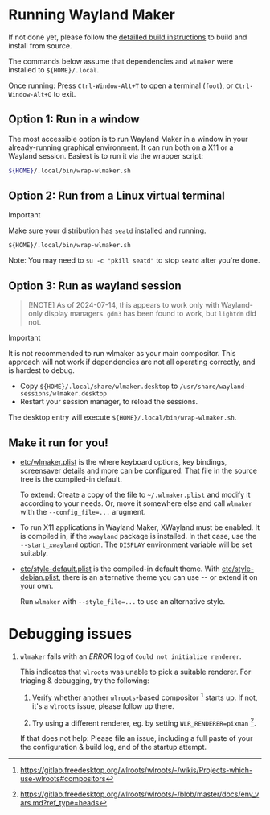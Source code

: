 # Running Wayland Maker

If not done yet, please follow the [detailled build instructions](BUILD.md) to
build and install from source.

The commands below assume that dependencies and `wlmaker` were installed to
`${HOME}/.local`.

Once running: Press `Ctrl-Window-Alt+T` to open a terminal (`foot`), or
`Ctrl-Window-Alt+Q` to exit.

## Option 1: Run in a window

The most accessible option is to run Wayland Maker in a window in your
already-running graphical environment. It can run both on a X11 or a Wayland
session. Easiest is to run it via the wrapper script:

```bash
${HOME}/.local/bin/wrap-wlmaker.sh
```

## Option 2: Run from a Linux virtual terminal

> [!IMPORTANT]
> Make sure your distribution has `seatd` installed and running.

```
${HOME}/.local/bin/wrap-wlmaker.sh
```

Note: You may need to `su -c "pkill seatd"` to stop `seatd` after you're done.

## Option 3: Run as wayland session

> [!NOTE] As of 2024-07-14, this appears to work only with Wayland-only display
> managers. `gdm3` has been found to work, but `lightdm` did not.

> [!IMPORTANT]
> It is not recommended to run wlmaker as your main compositor. This approach
> will not work if dependencies are not all operating correctly, and is hardest
> to debug.

* Copy `${HOME}/.local/share/wlmaker.desktop` to `/usr/share/wayland-sessions/wlmaker.desktop`
* Restart your session manager, to reload the sessions.

The desktop entry will execute `${HOME}/.local/bin/wrap-wlmaker.sh`.

## Make it run for you!

* [etc/wlmaker.plist](../etc/wlmaker.plist) is the where keyboard options, key
  bindings, screensaver details and more can be configured. That file in the
  source tree is the compiled-in default.

  To extend: Create a copy of the file to `~/.wlmaker.plist` and modify it
  according to your needs. Or, move it somewhere else and call `wlmaker` with
  the `--config_file=...` arugment.

* To run X11 applications in Wayland Maker, XWayland must be enabled. It is
  compiled in, if the `xwayland` package is installed. In that case, use the
  `--start_xwayland` option. The `DISPLAY` environment variable will be set
  suitably.

* [etc/style-default.plist](../etc/style-default.plist) is the compiled-in
  default theme. With [etc/style-debian.plist](../etc/style-debian.plist),
  there is an alternative theme you can use -- or extend it on your own.

  Run `wlmaker` with `--style_file=...` to use an alternative style.

# Debugging issues

1. `wlmaker` fails with an *ERROR* log of `Could not initialize renderer`.

    This indicates that `wlroots` was unable to pick a suitable renderer. For
    triaging & debugging, try the following:

    1. Verify whether another `wlroots`-based compositor [^1] starts up. If
        not, it's a `wlroots` issue, please follow up there.

    2. Try using a different renderer, eg. by setting `WLR_RENDERER=pixman` [^2].

    If that does not help: Please file an issue, including a full paste of your
    the configuration & build log, and of the startup attempt.

[^1]: https://gitlab.freedesktop.org/wlroots/wlroots/-/wikis/Projects-which-use-wlroots#compositors
[^2]: https://gitlab.freedesktop.org/wlroots/wlroots/-/blob/master/docs/env_vars.md?ref_type=heads
